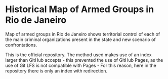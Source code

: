 # Historical Map of Armed Groups in Rio de Janeiro
Map of armed groups in Rio de Janeiro shows territorial control of each of the main criminal organizations present in the state and new scenario of confrontations.

This is the official repository.
The method used makes use of an index larger than GitHub accepts - this prevented the use of GitHub Pages, as the use of Git LFS is not compatible with Pages - For this reason, here in the repository there is only an index with redirection.
